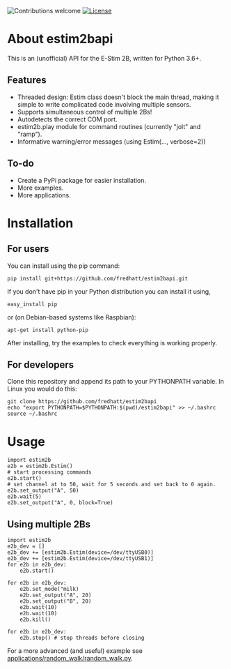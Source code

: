 ![Contributions welcome](https://img.shields.io/badge/contributions-welcome-brightgreen.svg)
[![License](https://img.shields.io/badge/license-MIT%20License-brightgreen.svg)](https://opensource.org/licenses/MIT)

# About estim2bapi
This is an (unofficial) API for the E-Stim 2B, written for Python 3.6+. 

## Features
* Threaded design: Estim class doesn't block the main thread, making it simple to write complicated code involving multiple sensors.
* Supports simultaneous control of multiple 2Bs!
* Autodetects the correct COM port.
* estim2b.play module for command routines (currently "jolt" and "ramp").
* Informative warning/error messages (using Estim(..., verbose=2))

## To-do
* Create a PyPi package for easier installation.
* More examples.
* More applications.

# Installation

## For users
You can install using the pip command:

    pip install git+https://github.com/fredhatt/estim2bapi.git

If you don't have pip in your Python distribution you can install it using,

    easy_install pip

or (on Debian-based systems like Raspbian):

    apt-get install python-pip

After installing, try the examples to check everything is working properly.

## For developers
Clone this repository and append its path to your PYTHONPATH variable. In Linux you would do this:

    git clone https://github.com/fredhatt/estim2bapi
    echo "export PYTHONPATH=$PYTHONPATH:$(pwd)/estim2bapi" >> ~/.bashrc
    source ~/.bashrc

# Usage
    import estim2b
    e2b = estim2b.Estim()
    # start processing commands  
    e2b.start()
    # set channel at to 50, wait for 5 seconds and set back to 0 again.   
    e2b.set_output("A", 50)
    e2b.wait(5)
    e2b.set_output("A", 0, block=True)
    
    
## Using multiple 2Bs
    import estim2b
    e2b_dev = []
    e2b_dev += [estim2b.Estim(device=/dev/ttyUSB0)]
    e2b_dev += [estim2b.Estim(device=/dev/ttyUSB1)]
    for e2b in e2b_dev:
        e2b.start()
        
    for e2b in e2b_dev:
        e2b.set_mode("milk)
        e2b.set_output("A", 20)
        e2b.set_output("B", 20)
        e2b.wait(10)
        e2b.wait(10)
        e2b.kill()
        
    for e2b in e2b_dev:
        e2b.stop() # stop threads before closing

For a more advanced (and useful) example see 
[applications/random_walk/random_walk.py](applications/random_walk/random_walk.py).